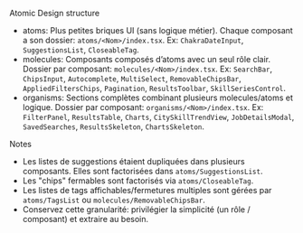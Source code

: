 Atomic Design structure

- atoms: Plus petites briques UI (sans logique métier). Chaque composant a son dossier: `atoms/<Nom>/index.tsx`. Ex: `ChakraDateInput`, `SuggestionsList`, `CloseableTag`.
- molecules: Composants composés d’atoms avec un seul rôle clair. Dossier par composant: `molecules/<Nom>/index.tsx`. Ex: `SearchBar`, `ChipsInput`, `Autocomplete`, `MultiSelect`, `RemovableChipsBar`, `AppliedFiltersChips`, `Pagination`, `ResultsToolbar`, `SkillSeriesControl`.
- organisms: Sections complètes combinant plusieurs molecules/atoms et logique. Dossier par composant: `organisms/<Nom>/index.tsx`. Ex: `FilterPanel`, `ResultsTable`, `Charts`, `CitySkillTrendView`, `JobDetailsModal`, `SavedSearches`, `ResultsSkeleton`, `ChartsSkeleton`.

Notes

- Les listes de suggestions étaient dupliquées dans plusieurs composants. Elles sont factorisées dans `atoms/SuggestionsList`.
- Les "chips" fermables sont factorisés via `atoms/CloseableTag`.
- Les listes de tags affichables/fermetures multiples sont gérées par `atoms/TagsList` ou `molecules/RemovableChipsBar`.
- Conservez cette granularité: privilégier la simplicité (un rôle / composant) et extraire au besoin.
